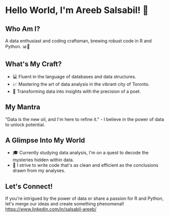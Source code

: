 # Hello World, I'm Areeb Salsabil! 👋

## Who Am I?
A data enthusiast and coding craftsman, brewing robust code in R and Python. 📊🐍

## What's My Craft?
- 💻 Fluent in the language of databases and data structures.
- 📈 Mastering the art of data analysis in the vibrant city of Toronto.
- 🧮 Transforming data into insights with the precision of a poet.

## My Mantra
"Data is the new oil, and I'm here to refine it." - I believe in the power of data to unlock potential.

## A Glimpse Into My World
- 🎓 Currently studying data analysis, I'm on a quest to decode the mysteries hidden within data.
- 🌟 I strive to write code that's as clean and efficient as the conclusions drawn from my analyses.

## Let's Connect!
If you're intrigued by the power of data or share a passion for R and Python, let's merge our ideas and create something phenomenal! https://www.linkedin.com/in/salsabil-areeb/


<!---
salsabilareeb/salsabilareeb is a ✨ special ✨ repository because its `README.md` (this file) appears on your GitHub profile.
You can click the Preview link to take a look at your changes.
--->
